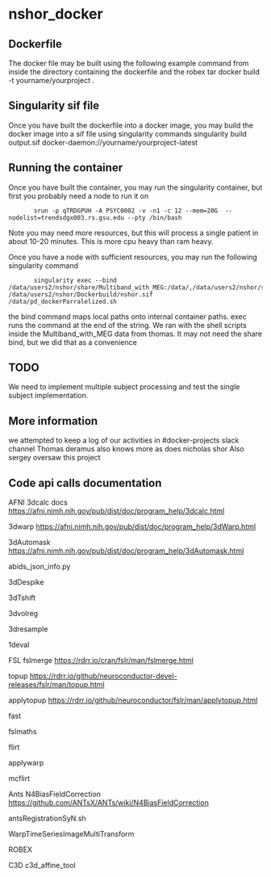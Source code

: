 # nshor_docker
## Dockerfile
The docker file may be built using the following example command from inside the directory containing the dockerfile and the robex tar
          docker build -t yourname/yourproject .

## Singularity sif file
Once you have built the dockerfile into a docker image, you may build the docker image into a sif file using singularity commands 
          singularity build output.sif docker-daemon://yourname/yourproject-latest

## Running the container 
Once you have built the container, you may run the singularity container, but first you probably need a node to run it on 

           srun -p qTRDGPUH -A PSYC0002 -v -n1 -c 12 --mem=20G  --nodelist=trendsdgx003.rs.gsu.edu --pty /bin/bash

Note you may need more resources, but this will process a single patient in about 10-20 minutes. This is more cpu heavy than ram heavy.

Once you have a node with sufficient resources, you may run the following singularity command 

           singularity exec --bind /data/users2/nshor/share/Multiband_with_MEG:/data/,/data/users2/nshor/share:/share/ /data/users2/nshor/Dockerbuild/nshor.sif /data/pd_dockerParralelized.sh

the bind command maps local paths onto internal container paths. 
exec runs the command at the end of the string. 
We ran with the shell scripts inside the Multiband_with_MEG data from thomas. 
It may not need the share bind, but we did that as a convenience 
## TODO 
We need to implement multiple subject processing and test the single subject implementation.
## More information
we attempted to keep a log of our activities in #docker-projects slack channel
Thomas deramus also knows more as does nicholas shor
Also sergey oversaw this project


## Code api calls documentation
AFNI 
  3dcalc docs
  https://afni.nimh.nih.gov/pub/dist/doc/program_help/3dcalc.html

  3dwarp
  https://afni.nimh.nih.gov/pub/dist/doc/program_help/3dWarp.html

  3dAutomask
  https://afni.nimh.nih.gov/pub/dist/doc/program_help/3dAutomask.html
  
  abids_json_info.py
  
  3dDespike
  
  3dTshift
  
  3dvolreg
  
  3dresample
  
  1deval
  
  
  
FSL
  fslmerge
  https://rdrr.io/cran/fslr/man/fslmerge.html
    
  topup
    https://rdrr.io/github/neuroconductor-devel-releases/fslr/man/topup.html

  applytopup
    https://rdrr.io/github/neuroconductor/fslr/man/applytopup.html

  fast
  
  fslmaths
  
  flirt
  
  applywarp
  
  mcflirt

Ants
  N4BiasFieldCorrection
  https://github.com/ANTsX/ANTs/wiki/N4BiasFieldCorrection
  
  antsRegistrationSyN.sh
  
  WarpTimeSeriesImageMultiTransform

ROBEX

C3D
   c3d_affine_tool
   
